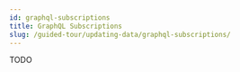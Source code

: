 ```yaml
---
id: graphql-subscriptions
title: GraphQL Subscriptions
slug: /guided-tour/updating-data/graphql-subscriptions/
---
```

TODO
